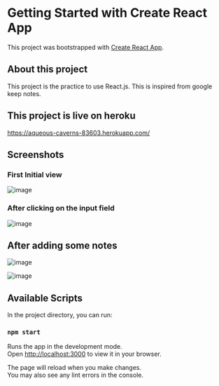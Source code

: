 # Getting Started with Create React App

This project was bootstrapped with [Create React App](https://github.com/facebook/create-react-app).

## About this project

This project is the practice to use React.js. This is inspired from google keep notes.

## This project is live on heroku

https://aqueous-caverns-83603.herokuapp.com/

## Screenshots

### First Initial view

![image](https://user-images.githubusercontent.com/69944109/162712152-990a1b10-0177-4a4b-b039-06d7d1ecf555.png)


### After clicking on the input field

![image](https://user-images.githubusercontent.com/69944109/162712245-55915e90-ffad-49a9-88fd-f5c9372ff254.png)


## After adding some notes

![image](https://user-images.githubusercontent.com/69944109/162713035-845a0ba4-7549-4690-a7cd-d73a1b15215d.png)

![image](https://user-images.githubusercontent.com/69944109/162713070-36fedd09-7e77-4c6e-a8ad-cba6a606b513.png)


## Available Scripts

In the project directory, you can run:

### `npm start`

Runs the app in the development mode.\
Open [http://localhost:3000](http://localhost:3000) to view it in your browser.

The page will reload when you make changes.\
You may also see any lint errors in the console.

